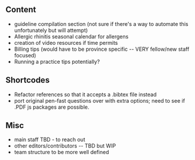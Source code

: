 ## Content

- guideline compilation section (not sure if there's a way to automate this unfortunately but will attempt)
- Allergic rhinitis seasonal calendar for allergens
- creation of video resources if time permits
- Billing tips (would have to be province specific -- VERY fellow/new staff focused)
- Running a practice tips potentially?

## Shortcodes

- Refactor references so that it accepts a .bibtex file instead
- port original pen-fast questions over with extra options; need to see if .PDF js packages are possible.

## Misc

- main staff TBD - to reach out
- other editors/contributors -- TBD but WIP
- team structure to be more well defined
